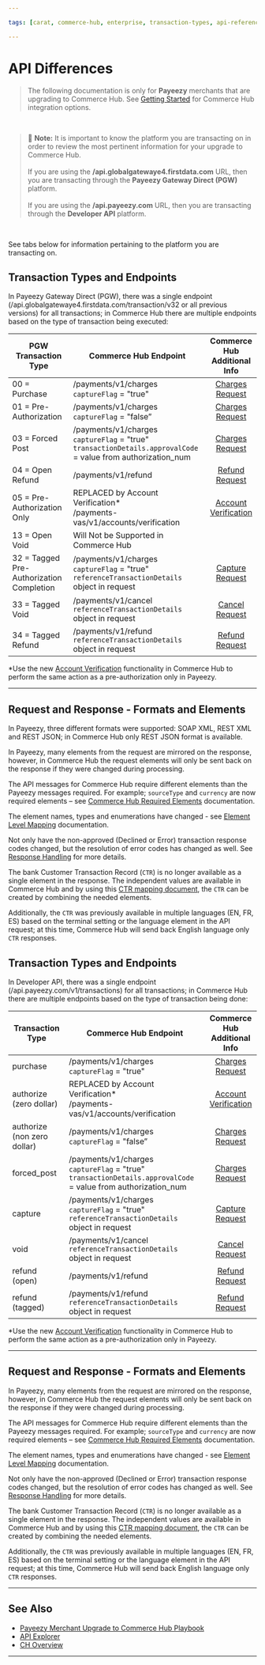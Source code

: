 ```yaml
---

tags: [carat, commerce-hub, enterprise, transaction-types, api-reference, card-not-present, payeezy]

---
```


# API Differences

<!-- theme: danger -->
>  The following documentation is only for **Payeezy** merchants that are upgrading to Commerce Hub. See [Getting Started](?path=docs/Getting-Started/Getting-Started-General.md) for Commerce Hub integration options.

<br>

> :memo: **Note:** It is important to know the platform you are transacting on in order to review the most pertinent information for your upgrade to Commerce Hub. <br> <br> If you are using the **/api.globalgatewaye4.firstdata.com** URL, then you are transacting through the **Payeezy Gateway Direct (PGW)** platform. <br> <br> If you are using the **/api.payeezy.com** URL, then you are transacting through the **Developer API** platform.

<br> 

See tabs below for information pertaining to the platform you are transacting on.

<!--type: tab
titles: Payeezy Gateway Direct, Developer API
-->

## Transaction Types and Endpoints

In Payeezy Gateway Direct (PGW), there was a single endpoint (/api.globalgatewaye4.firstdata.com/transaction/v32 or all previous versions) for all transactions; in Commerce Hub there are multiple endpoints based on the type of transaction being executed:

| PGW Transaction Type | Commerce Hub Endpoint | Commerce Hub <br> Additional Info |
| -------- | ------------- | :--------------: |
|00 = Purchase | /payments/v1/charges <br> `captureFlag` = "true" | [Charges Request](?path=docs/Resources/API-Documents/Payments/Charges.md)|
|01 = Pre-Authorization  | /payments/v1/charges <br> `captureFlag` = "false”  | [Charges Request](?path=docs/Resources/API-Documents/Payments/Charges.md)|
|03 = Forced Post   | /payments/v1/charges <br> `captureFlag` = "true" <br> `transactionDetails.approvalCode` = value from authorization_num | [Charges Request](?path=docs/Resources/API-Documents/Payments/Charges.md) |
|04 = Open Refund   | /payments/v1/refund | [Refund Request](?path=docs/Resources/API-Documents/Payments/refund.md) |
|05 = Pre-Authorization Only   | REPLACED by Account Verification* <br> /payments-vas/v1/accounts/verification| [Account Verification](?path=docs/Resources/API-Documents/Payments_VAS/Verification.md) |
|13 = Open Void   | Will Not be Supported in Commerce Hub | 
|32 = Tagged Pre-Authorization Completion   | /payments/v1/charges <br> `captureFlag` = "true" <br> `referenceTransactionDetails` object in request | [Capture Request](?path=docs/Resources/API-Documents/Payments/Capture.md)| 
|33 = Tagged Void   | /payments/v1/cancel <br> `referenceTransactionDetails` object in request | [Cancel Request](?path=docs/Resources/API-Documents/Payments/Cancel.md)| 
|34 = Tagged Refund   | /payments/v1/refund <br> `referenceTransactionDetails` object in request | [Refund Request](?path=docs/Resources/API-Documents/Payments/refund.md) |

*Use the new [Account Verification](?path=docs/Resources/API-Documents/Payments_VAS/Verification.md) functionality in Commerce Hub to perform the same action as a pre-authorization only in Payeezy.

---

## Request and Response - Formats and Elements

In Payeezy, three different formats were supported: SOAP XML, REST XML and REST JSON; in Commerce Hub only REST JSON format is available. 

In Payeezy, many elements from the request are mirrored on the response, however, in Commerce Hub the request elements will only be sent back on the response if they were changed during processing.

The API messages for Commerce Hub require different elements than the Payeezy messages required.  For example; `sourceType` and `currency` are now required elements – see [Commerce Hub Required Elements](?path=docs/Resources/Guides/Payeezy/Payeezy-UpgradetoCH-TechnicalRequired.md) documentation.

The element names, types and enumerations have changed - see [Element Level Mapping](?path=docs/Resources/Guides/Payeezy/Payeezy-UpgradetoCH-TechnicalAPI.md) documentation.

Not only have the non-approved (Declined or Error) transaction response codes changed, but the resolution of error codes has changed as well. See [Response Handling](?path=docs/Resources/Guides/Response-Codes/Response-Handling.md) for more details.

The bank Customer Transaction Record (`CTR`) is no longer available as a single element in the response. The independent values are available in Commerce Hub and by using this [CTR mapping document](?path=docs/Resources/Guides/Payeezy/Payeezy-UpgradetoCH-TechnicalCTR.md), the `CTR` can be created by combining the needed elements.  

Additionally, the `CTR` was previously available in multiple languages (EN, FR, ES) based on the terminal setting or the language element in the API request; at this time, Commerce Hub will send back English language only `CTR` responses.

<!--
type: tab
-->

## Transaction Types and Endpoints

In Developer API, there was a single endpoint (/api.payeezy.com/v1/transactions) for all transactions; in Commerce Hub there are multiple endpoints based on the type of transaction being done:

| Transaction Type | Commerce Hub Endpoint | Commerce Hub <br> Additional Info |
| -------- | ------------- | :----------: |
|purchase | /payments/v1/charges <br> `captureFlag` = "true" | [Charges Request](?path=docs/Resources/API-Documents/Payments/Charges.md)|
|authorize (zero dollar) | REPLACED by Account Verification* <br> /payments-vas/v1/accounts/verification | [Account Verification](?path=docs/Resources/API-Documents/Payments_VAS/Verification.md) |
|authorize (non zero dollar) | /payments/v1/charges <br> `captureFlag` = "false”   | [Charges Request](?path=docs/Resources/API-Documents/Payments/Charges.md)|
|forced_post   | /payments/v1/charges <br> `captureFlag` = "true" <br> `transactionDetails.approvalCode` = value from authorization_num | [Charges Request](?path=docs/Resources/API-Documents/Payments/Charges.md) |
|capture   | /payments/v1/charges <br> `captureFlag` = "true" <br> `referenceTransactionDetails` object in request  | [Capture Request](?path=docs/Resources/API-Documents/Payments/Capture.md)|
|void   | /payments/v1/cancel <br> `referenceTransactionDetails` object in request | [Cancel Request](?path=docs/Resources/API-Documents/Payments/Cancel.md)|
|refund (open)  |  /payments/v1/refund | [Refund Request](?path=docs/Resources/API-Documents/Payments/refund.md) |
|refund (tagged) | /payments/v1/refund <br> `referenceTransactionDetails` object in request  | [Refund Request](?path=docs/Resources/API-Documents/Payments/Refund.md)|

*Use the new [Account Verification](?path=docs/Resources/API-Documents/Payments_VAS/Verification.md) functionality in Commerce Hub to perform the same action as a pre-authorization only in Payeezy.

---

## Request and Response - Formats and Elements

In Payeezy, many elements from the request are mirrored on the response, however, in Commerce Hub the request elements will only be sent back on the response if they were changed during processing.

The API messages for Commerce Hub require different elements than the Payeezy messages required.  For example; `sourceType` and `currency` are now required elements – see [Commerce Hub Required Elements](?path=docs/Resources/Guides/Payeezy/Payeezy-UpgradetoCH-TechnicalRequired.md) documentation.

The element names, types and enumerations have changed - see [Element Level Mapping](?path=docs/Resources/Guides/Payeezy/Payeezy-UpgradetoCH-TechnicalAPI.md) documentation.

Not only have the non-approved (Declined or Error) transaction response codes changed, but the resolution of error codes has changed as well. See [Response Handling](?path=docs/Resources/Guides/Response-Codes/Response-Handling.md) for more details.

The bank Customer Transaction Record (`CTR`) is no longer available as a single element in the response. The independent values are available in Commerce Hub and by using this [CTR mapping document](?path=docs/Resources/Guides/Payeezy/Payeezy-UpgradetoCH-TechnicalCTR.md), the `CTR` can be created by combining the needed elements. 

Additionally, the `CTR` was previously available in multiple languages (EN, FR, ES) based on the terminal setting or the language element in the API request; at this time, Commerce Hub will send back English language only `CTR` responses.

<!-- type: tab-end -->

---

## See Also

- [Payeezy Merchant Upgrade to Commerce Hub Playbook](?path=docs/Resources/Guides/Payeezy/PayeezyUpgradetoCHGuideLandingPage.md)
- [API Explorer](../api/?type=post&path=/payments/v1/charges)
- [CH Overview](?path=docs/Getting-Started/Getting-Started-General.md)

---
